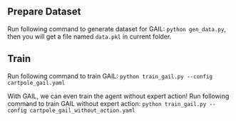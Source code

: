 ## Prepare Dataset

Run following command to generate dataset for GAIL: `python gen_data.py`, then you will get a file named `data.pkl` in current folder.

## Train

Run following command to train GAIL: `python train_gail.py --config cartpole_gail.yaml`

With GAIL, we can even train the agent without expert action!
Run following command to train GAIL without expert action: `python train_gail.py --config cartpole_gail_without_action.yaml`